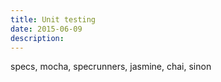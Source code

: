 ```yaml
---
title: Unit testing
date: 2015-06-09
description:
---
```


specs, mocha, specrunners, jasmine, chai, sinon

